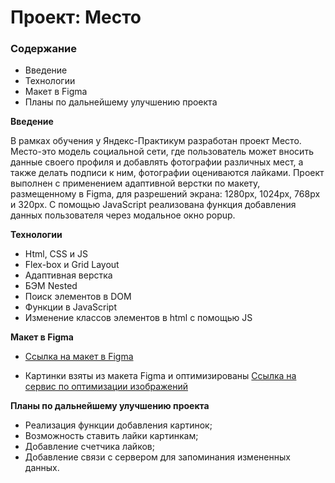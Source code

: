 # Проект: Место

### Содержание
* Введение
* Технологии
* Макет в Figma
* Планы по дальнейшему улучшению проекта

**Введение**

В рамках обучения у Яндекс-Практикум разработан проект Место.
Место-это модель социальной сети, где пользователь может
вносить данные своего профиля и добавлять фотографии различных мест, а также делать подписи к ним,
фотографии оцениваются лайками.
Проект выполнен с применением адаптивной верстки по макету, размещенному в Figma, для разрешений экрана: 1280px, 1024px, 768px и 320px.
С помощью JavaScript реализована функция добавления данных пользователя через модальное окно popup.

**Технологии**

* Html, CSS и JS
* Flex-box и Grid Layout
* Адаптивная верстка
* БЭМ Nested
* Поиск элементов в DOM
* Функции в JavaScript
* Изменение классов элементов в html с помощью JS

**Макет в Figma**

*  [Ссылка на макет в Figma](https://www.figma.com/file/2cn9N9jSkmxD84oJik7xL7/JavaScript.-Sprint-4?node-id=0%3A1)
   
* Картинки взяты из макета Figma и оптимизированы
  [Ссылка на сервис по оптимизации изображений](https://tinypng.com/)

**Планы по дальнейшему улучшению проекта**

* Реализация функции добавления картинок;
* Возможность ставить лайки картинкам;
* Добавление счетчика лайков;
* Добавление связи с сервером для запоминания измененных данных.


